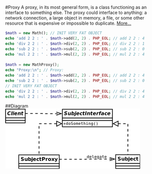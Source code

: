 #Proxy
A proxy, in its most general form, is a class functioning as an interface to something else. The proxy could interface
to anything: a network connection, a large object in memory, a file,
or some other resource that is expensive or impossible to duplicate.
[More…](http://en.wikipedia.org/wiki/Proxy_pattern)

```php
$math = new Math(); // INIT VERY FAT OBJECT
echo 'add 2 2 : ' . $math->add(2, 2) . PHP_EOL; // add 2 2 : 4
echo 'div 2 2 : ' . $math->div(2, 2) . PHP_EOL; // div 2 2 : 1
echo 'sub 2 2 : ' . $math->sub(2, 2) . PHP_EOL; // sub 2 2 : 0
echo 'mul 2 2 : ' . $math->mul(2, 2) . PHP_EOL; // mul 2 2 : 4

$math = new MathProxy();
echo "Proxy:\n"; // Proxy:
echo 'add 2 2 : ' . $math->add(2, 2) . PHP_EOL; // add 2 2 : 4
echo 'sub 2 2 : ' . $math->sub(2, 2) . PHP_EOL; // sub 2 2 : 0
// INIT VERY FAT OBJECT
echo 'div 2 2 : ' . $math->div(2, 2) . PHP_EOL; // div 2 2 : 4
echo 'mul 2 2 : ' . $math->mul(2, 2) . PHP_EOL; // mul 2 2 : 4
```

##Diagram
![Proxy UML Diagram](diagram.png)